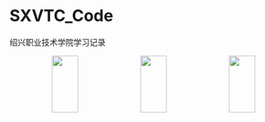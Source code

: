 # SXVTC_Code

绍兴职业技术学院学习记录

<div align=center>
    <img src="https://img.shields.io/badge/HTML5-E34F26?style=for-the-badge&logo=html5&logoColor=white" width=30% height="100" />
    <img src="https://img.shields.io/badge/CSS3-1572B6?style=for-the-badge&logo=css3&logoColor=white" width=30% height="100" />
    <img src="https://img.shields.io/badge/JavaScript-F7DF1E?style=for-the-badge&logo=JavaScript&logoColor=white" width=30% height="100" />
</div>
